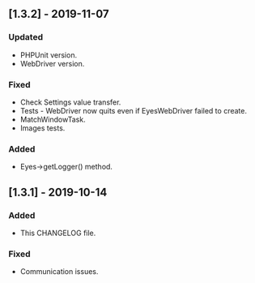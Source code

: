 ## [1.3.2] - 2019-11-07
### Updated
- PHPUnit version.
- WebDriver version.
### Fixed
- Check Settings value transfer.
- Tests - WebDriver now quits even if EyesWebDriver failed to create.
- MatchWindowTask.
- Images tests.
### Added
- Eyes->getLogger() method.

## [1.3.1] - 2019-10-14
### Added 
- This CHANGELOG file.
### Fixed
- Communication issues.